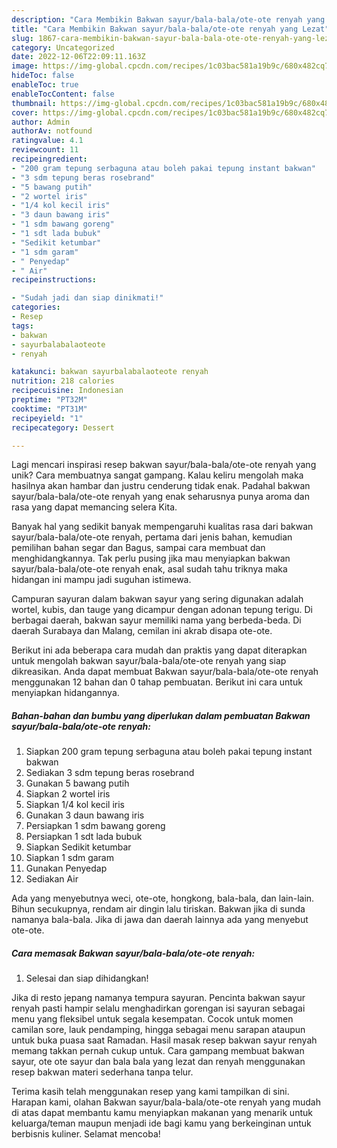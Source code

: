 ```yaml
---
description: "Cara Membikin Bakwan sayur/bala-bala/ote-ote renyah yang Lezat"
title: "Cara Membikin Bakwan sayur/bala-bala/ote-ote renyah yang Lezat"
slug: 1867-cara-membikin-bakwan-sayur-bala-bala-ote-ote-renyah-yang-lezat
category: Uncategorized
date: 2022-12-06T22:09:11.163Z
image: https://img-global.cpcdn.com/recipes/1c03bac581a19b9c/680x482cq70/bakwan-sayurbala-balaote-ote-renyah-foto-resep-utama.jpg
hideToc: false
enableToc: true
enableTocContent: false
thumbnail: https://img-global.cpcdn.com/recipes/1c03bac581a19b9c/680x482cq70/bakwan-sayurbala-balaote-ote-renyah-foto-resep-utama.jpg
cover: https://img-global.cpcdn.com/recipes/1c03bac581a19b9c/680x482cq70/bakwan-sayurbala-balaote-ote-renyah-foto-resep-utama.jpg
author: Admin
authorAv: notfound
ratingvalue: 4.1
reviewcount: 11
recipeingredient:
- "200 gram tepung serbaguna atau boleh pakai tepung instant bakwan"
- "3 sdm tepung beras rosebrand"
- "5 bawang putih"
- "2 wortel iris"
- "1/4 kol kecil iris"
- "3 daun bawang iris"
- "1 sdm bawang goreng"
- "1 sdt lada bubuk"
- "Sedikit ketumbar"
- "1 sdm garam"
- " Penyedap"
- " Air"
recipeinstructions:

- "Sudah jadi dan siap dinikmati!"
categories:
- Resep
tags:
- bakwan
- sayurbalabalaoteote
- renyah

katakunci: bakwan sayurbalabalaoteote renyah 
nutrition: 218 calories
recipecuisine: Indonesian
preptime: "PT32M"
cooktime: "PT31M"
recipeyield: "1"
recipecategory: Dessert

---
```





Lagi mencari inspirasi resep bakwan sayur/bala-bala/ote-ote renyah yang unik? Cara membuatnya sangat gampang. Kalau keliru mengolah maka hasilnya akan hambar dan justru cenderung tidak enak. Padahal bakwan sayur/bala-bala/ote-ote renyah yang enak seharusnya punya aroma dan rasa yang dapat memancing selera Kita.





Banyak hal yang sedikit banyak mempengaruhi kualitas rasa dari bakwan sayur/bala-bala/ote-ote renyah, pertama dari jenis bahan, kemudian pemilihan bahan segar dan Bagus, sampai cara membuat dan menghidangkannya. Tak perlu pusing jika mau menyiapkan bakwan sayur/bala-bala/ote-ote renyah enak,      asal sudah tahu triknya maka hidangan ini mampu jadi suguhan istimewa.














Campuran sayuran dalam bakwan sayur yang sering digunakan adalah wortel, kubis, dan tauge yang dicampur dengan adonan tepung terigu. Di berbagai daerah, bakwan sayur memiliki nama yang berbeda-beda. Di daerah Surabaya dan Malang, cemilan ini akrab disapa ote-ote.






Berikut ini ada beberapa cara mudah dan praktis yang dapat diterapkan untuk mengolah bakwan sayur/bala-bala/ote-ote renyah yang siap dikreasikan. Anda dapat membuat Bakwan sayur/bala-bala/ote-ote renyah menggunakan 12 bahan dan 0 tahap pembuatan. Berikut ini cara untuk menyiapkan hidangannya.

<!--inarticleads1-->

##### Bahan-bahan dan bumbu yang diperlukan dalam pembuatan Bakwan sayur/bala-bala/ote-ote renyah:

1. Siapkan 200 gram tepung serbaguna atau boleh pakai tepung instant bakwan
1. Sediakan 3 sdm tepung beras rosebrand
1. Gunakan 5 bawang putih
1. Siapkan 2 wortel iris
1. Siapkan 1/4 kol kecil iris
1. Gunakan 3 daun bawang iris
1. Persiapkan 1 sdm bawang goreng
1. Persiapkan 1 sdt lada bubuk
1. Siapkan Sedikit ketumbar
1. Siapkan 1 sdm garam
1. Gunakan  Penyedap
1. Sediakan  Air


Ada yang menyebutnya weci, ote-ote, hongkong, bala-bala, dan lain-lain. Bihun secukupnya, rendam air dingin lalu tiriskan. Bakwan jika di sunda namanya bala-bala. Jika di jawa dan daerah lainnya ada yang menyebut ote-ote. 

<!--inarticleads2-->

##### Cara memasak Bakwan sayur/bala-bala/ote-ote renyah:


1. Selesai dan siap dihidangkan!

Jika di resto jepang namanya tempura sayuran. Pencinta bakwan sayur renyah pasti hampir selalu menghadirkan gorengan isi sayuran sebagai menu yang fleksibel untuk segala kesempatan. Cocok untuk momen camilan sore, lauk pendamping, hingga sebagai menu sarapan ataupun untuk buka puasa saat Ramadan. Hasil masak resep bakwan sayur renyah memang takkan pernah cukup untuk. Cara gampang membuat bakwan sayur, ote ote sayur dan bala bala yang lezat dan renyah menggunakan resep bakwan materi sederhana tanpa telur. 

Terima kasih telah menggunakan resep yang kami tampilkan di sini. Harapan kami, olahan Bakwan sayur/bala-bala/ote-ote renyah yang mudah di atas dapat membantu kamu menyiapkan makanan yang menarik untuk keluarga/teman maupun menjadi ide bagi kamu yang berkeinginan untuk berbisnis kuliner. Selamat mencoba!
